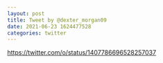 ```yaml
--- 
layout: post 
title: Tweet by @dexter_morgan09 
date: 2021-06-23 1624477528 
categories: twitter 
--- 
```

https://twitter.com/o/status/1407786696528257037